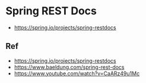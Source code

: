 # Spring REST Docs

* https://spring.io/projects/spring-restdocs

## Ref
* https://spring.io/projects/spring-restdocs
* https://www.baeldung.com/spring-rest-docs
* https://www.youtube.com/watch?v=CaARz49u1Mc
